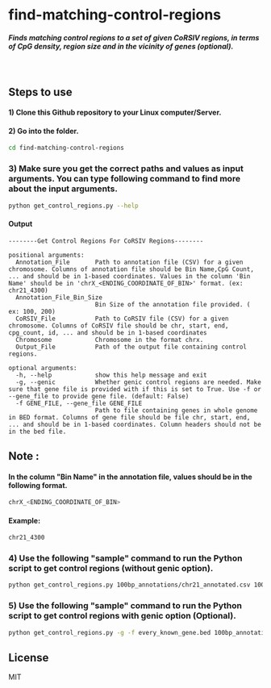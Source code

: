# find-matching-control-regions
##### Finds matching control regions to a set of given CoRSIV regions, in terms of CpG density, region size and in the vicinity of genes (optional).

&nbsp;
&nbsp;

## Steps to use

#### 1)  Clone this Github repository to your Linux computer/Server.
#### 2) Go into the folder.

```sh
cd find-matching-control-regions
```

### 3) Make sure you get the correct paths and values as input arguments. You can type following command to find more about the input arguments.

```sh
python get_control_regions.py --help
```
#### Output 

```
--------Get Control Regions For CoRSIV Regions--------

positional arguments:
  Annotation_File       Path to annotation file (CSV) for a given chromosome. Columns of annotation file should be Bin Name,CpG Count, ... and should be in 1-based coordinates. Values in the column 'Bin Name' should be in 'chrX_<ENDING_COORDINATE_OF_BIN>' format. (ex: chr21_4300)
  Annotation_File_Bin_Size
                        Bin Size of the annotation file provided. ( ex: 100, 200)
  CoRSIV_File           Path to CoRSIV file (CSV) for a given chromosome. Columns of CoRSIV file should be chr, start, end, cpg_count, id, ... and should be in 1-based coordinates
  Chromosome            Chromosome in the format chrx.
  Output_File           Path of the output file containing control regions.

optional arguments:
  -h, --help            show this help message and exit
  -g, --genic           Whether genic control regions are needed. Make sure that gene file is provided with if this is set to True. Use -f or --gene_file to provide gene file. (default: False)
  -f GENE_FILE, --gene_file GENE_FILE
                        Path to file containing genes in whole genome in BED format. Columns of gene file should be file chr, start, end, ... and should be in 1-based coordinates. Column headers should not be in the bed file.
```

## Note : 

#### In the column "Bin Name" in the annotation file, values should be in the following format.

```sh
chrX_<ENDING_COORDINATE_OF_BIN>
```
#### Example: 
```sh
chr21_4300
```


### 4)  Use the following "sample" command to run the Python script to get control regions (without genic option).
```sh
python get_control_regions.py 100bp_annotations/chr21_annotated.csv 100 corsiv_regions.csv chr21 chrom_21_control_regions.csv
```

### 5)  Use the following "sample" command to run the Python script to get control regions with genic option (Optional).
```sh
python get_control_regions.py -g -f every_known_gene.bed 100bp_annotations/chr21_annotated.csv 100 corsiv_regions.csv  chr21 chrom_21_control_regions.csv
```

## License

MIT

